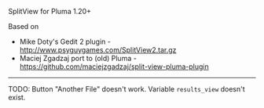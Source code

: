 SplitView for Pluma 1.20+

Based on

- Mike Doty's Gedit 2 plugin - http://www.psyguygames.com/SplitView2.tar.gz
- Maciej Zgadzaj port to (old) Pluma - https://github.com/maciejzgadzaj/split-view-pluma-plugin

---

TODO: Button "Another File" doesn't work. Variable `results_view` doesn't exist.
